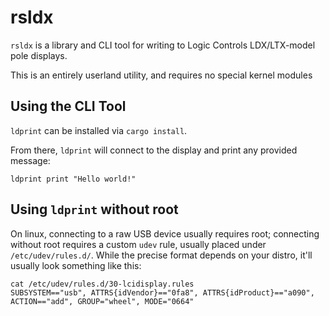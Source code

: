 # rsldx

`rsldx` is a library and CLI tool for writing to Logic Controls LDX/LTX-model pole displays.

This is an entirely userland utility, and requires no special kernel modules


## Using the CLI Tool

`ldprint` can be installed via `cargo install`.

From there, `ldprint` will connect to the display and print any provided message:

```
ldprint print "Hello world!"
```


## Using `ldprint` without root

On linux, connecting to a raw USB device usually requires root; connecting without root requires a custom `udev` rule,
usually placed under `/etc/udev/rules.d/`. While the precise format depends on your distro, it'll usually look something like this:

```
cat /etc/udev/rules.d/30-lcidisplay.rules
SUBSYSTEM=="usb", ATTRS{idVendor}=="0fa8", ATTRS{idProduct}=="a090", ACTION=="add", GROUP="wheel", MODE="0664"
```